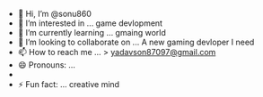 - 👋 Hi, I’m @sonu860
- 👀 I’m interested in ...   game devlopment
- 🌱 I’m currently learning ...  gmaing world 
- 💞️ I’m looking to collaborate on ...  A new gaming devloper I need 
- 📫 How to reach me ... > yadavson87097@gmail.com
- 😄 Pronouns: ... 
- 
- ⚡ Fun fact: ...  creative mind 

<!---
sonu860/sonu860 is a ✨ special ✨ repository because its `README.md` (this file) appears on your GitHub profile.
You can click the Preview link to take a look at your changes.
--->
